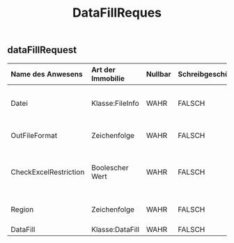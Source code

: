 ﻿---
title: DataFillReques
second_title: Aspose.Cells Cloud Documen
type: docs
url: /de/specification/model/datafillrequest/
description: "Aspose.Cells Cloud-Modellspezifikation: DataFillRequest. Bearbeiten Sie mühelos Excel und andere Tabellenkalkulationsdokumente mit Funktionen wie Öffnen, Generieren, Bearbeiten, Teilen, Zusammenführen, Vergleichen und Konvertieren"
weight: 50
---
## **dataFillRequest**

 

| Name des Anwesens| Art der Immobilie| Nullbar| Schreibgeschützt| Standardwert| Beschreibung|
|:- |:- |:- |:- |:- |:- |
| Datei| Klasse:FileInfo| WAHR| FALSCH|| Tabellenkalkulationsdateien, die eine Datenvervollständigung erfordern.|
| OutFileFormat| Zeichenfolge| WAHR| FALSCH||Beenden Sie die Datenbereinigung, outfile`s file format. `|
| CheckExcelRestriction| Boolescher Wert| WAHR| FALSCH|| Ob die Einschränkung der Tabellenkalkulationsdatei überprüft wird, wenn der Benutzer zellenbezogene Objekte ändert.|
| Region| Zeichenfolge| WAHR| FALSCH|| Die regionalen Einstellungen für die Arbeitsmappe.|
| DataFill| Klasse:DataFill| WAHR| FALSCH|| Standardwert für Fülldaten.|

